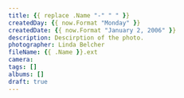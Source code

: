 ```yaml
---
title: {{ replace .Name "-" " " }}
createdDay: {{ now.Format "Monday" }}
createdDate: {{ now.Format "January 2, 2006" }}
description: Descirption of the photo.
photographer: Linda Belcher
fileName: {{ .Name }}.ext
camera: 
tags: []
albums: []
draft: true
---
```

